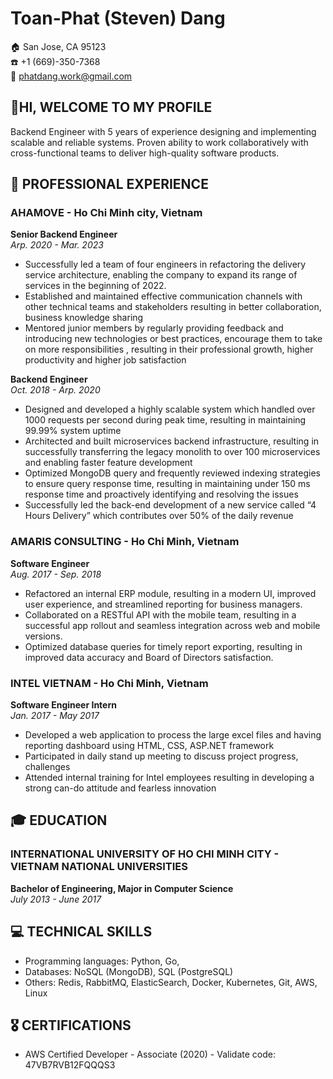 # Toan-Phat (Steven) Dang

🏠 San Jose, CA 95123 <br>
☎️ +1 (669)-350-7368 <br>
📨 phatdang.work@gmail.com<br>

## 🤘HI, WELCOME TO MY PROFILE

Backend Engineer with 5 years of experience designing and implementing scalable and reliable systems. Proven ability to work collaboratively with cross-functional teams to deliver high-quality software products.

## 🎯 PROFESSIONAL EXPERIENCE

### AHAMOVE - Ho Chi Minh city, Vietnam

**Senior Backend Engineer**<br>
*Arp. 2020 - Mar. 2023*

- Successfully led a team of four engineers in refactoring the delivery service architecture, enabling the company to expand its range of services in the beginning of 2022.
- Established and maintained effective communication channels with other technical teams and stakeholders resulting in better collaboration, business knowledge sharing
- Mentored junior members by regularly providing feedback and introducing new technologies or best practices, encourage them to take on more responsibilities , resulting in their professional growth, higher productivity and higher job satisfaction

**Backend Engineer**<br>
*Oct. 2018 - Arp. 2020*

- Designed and developed a highly scalable system which handled over 1000 requests per second during peak time, resulting in maintaining 99.99% system uptime
- Architected and built microservices backend infrastructure, resulting in successfully transferring the legacy monolith to over 100 microservices and enabling faster feature development
- Optimized MongoDB query and frequently reviewed indexing strategies to ensure query response time, resulting in maintaining under 150 ms response time and proactively identifying and resolving the issues
- Successfully led the back-end development of a new service called “4 Hours Delivery” which contributes over 50% of the daily revenue


### AMARIS CONSULTING - Ho Chi Minh, Vietnam

**Software Engineer**<br>
*Aug. 2017 - Sep. 2018*

- Refactored an internal ERP module, resulting in a modern UI, improved user experience, and streamlined reporting for business managers.
- Collaborated on a RESTful API with the mobile team, resulting in a successful app rollout and seamless integration across web and mobile versions.
- Optimized database queries for timely report exporting, resulting in improved data accuracy and Board of Directors satisfaction.


### INTEL VIETNAM - Ho Chi Minh, Vietnam
**Software Engineer Intern**<br>
*Jan. 2017 - May 2017*

- Developed a web application to process the large excel files and having reporting dashboard using HTML, CSS, ASP.NET framework
- Participated in daily stand up meeting to discuss project progress, challenges 
- Attended internal training for Intel employees resulting in developing a strong can-do attitude and fearless innovation

## 🎓 EDUCATION

### INTERNATIONAL UNIVERSITY OF HO CHI MINH CITY - VIETNAM NATIONAL UNIVERSITIES

**Bachelor of Engineering, Major in Computer Science**<br>
*July 2013 - June 2017*

## 💻 TECHNICAL SKILLS

- Programming languages: Python, Go, 
- Databases: NoSQL (MongoDB), SQL (PostgreSQL)
- Others: Redis, RabbitMQ, ElasticSearch, Docker, Kubernetes, Git, AWS, Linux
  
## 🎖️ CERTIFICATIONS

- AWS Certified Developer - Associate (2020) - Validate code: 47VB7RVB12FQQQS3